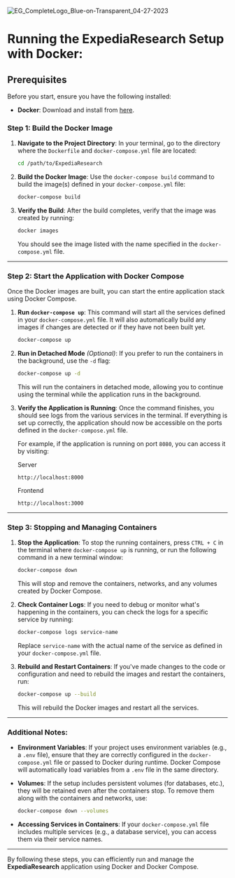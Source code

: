 ![EG_CompleteLogo_Blue-on-Transparent_04-27-2023](https://github.com/user-attachments/assets/38867f73-fc91-41b9-b62b-d8eac337145d)

# Running the ExpediaResearch Setup with Docker: 

## Prerequisites

Before you start, ensure you have the following installed:

- **Docker**: Download and install from [here](https://www.docker.com/get-started).

### Step 1: Build the Docker Image

1. **Navigate to the Project Directory**: In your terminal, go to the directory where the `Dockerfile` and `docker-compose.yml` file are located:

   ```bash
   cd /path/to/ExpediaResearch
   ```

2. **Build the Docker Image**: Use the `docker-compose build` command to build the image(s) defined in your `docker-compose.yml` file:

   ```bash
   docker-compose build
   ```

3. **Verify the Build**: After the build completes, verify that the image was created by running:

   ```bash
   docker images
   ```

   You should see the image listed with the name specified in the `docker-compose.yml` file.

---

### Step 2: Start the Application with Docker Compose

Once the Docker images are built, you can start the entire application stack using Docker Compose.

1. **Run `docker-compose up`**: This command will start all the services defined in your `docker-compose.yml` file. It will also automatically build any images if changes are detected or if they have not been built yet.

   ```bash
   docker-compose up
   ```

2. **Run in Detached Mode** _(Optional)_: If you prefer to run the containers in the background, use the `-d` flag:

   ```bash
   docker-compose up -d
   ```

   This will run the containers in detached mode, allowing you to continue using the terminal while the application runs in the background.

3. **Verify the Application is Running**: Once the command finishes, you should see logs from the various services in the terminal. If everything is set up correctly, the application should now be accessible on the ports defined in the `docker-compose.yml` file.

   For example, if the application is running on port `8080`, you can access it by visiting:

   Server

   ```
   http://localhost:8000
   ```

   Frontend

   ```
   http://localhost:3000
   ```

---

### Step 3: Stopping and Managing Containers

1. **Stop the Application**: To stop the running containers, press `CTRL + C` in the terminal where `docker-compose up` is running, or run the following command in a new terminal window:

   ```bash
   docker-compose down
   ```

   This will stop and remove the containers, networks, and any volumes created by Docker Compose.

2. **Check Container Logs**: If you need to debug or monitor what's happening in the containers, you can check the logs for a specific service by running:

   ```bash
   docker-compose logs service-name
   ```

   Replace `service-name` with the actual name of the service as defined in your `docker-compose.yml` file.

3. **Rebuild and Restart Containers**: If you've made changes to the code or configuration and need to rebuild the images and restart the containers, run:

   ```bash
   docker-compose up --build
   ```

   This will rebuild the Docker images and restart all the services.

---

### Additional Notes:

- **Environment Variables**: If your project uses environment variables (e.g., a `.env` file), ensure that they are correctly configured in the `docker-compose.yml` file or passed to Docker during runtime. Docker Compose will automatically load variables from a `.env` file in the same directory.
- **Volumes**: If the setup includes persistent volumes (for databases, etc.), they will be retained even after the containers stop. To remove them along with the containers and networks, use:

  ```bash
  docker-compose down --volumes
  ```

- **Accessing Services in Containers**: If your `docker-compose.yml` file includes multiple services (e.g., a database service), you can access them via their service names.

---

By following these steps, you can efficiently run and manage the **ExpediaResearch** application using Docker and Docker Compose.
